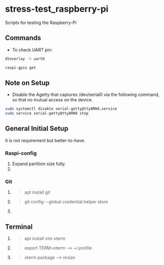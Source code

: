 # stress-test\_raspberry-pi

Scripts for testing the Raspberry-Pi


<!-- ---------------------------------------------------- -->
## Commands

* To check UART pin:

```bash
dtoverlay -h uart0

raspi-gpio get
```


<!-- ---------------------------------------------------- -->
## Note on Setup

* Disable the Agetty that captures /dev/serial0 via the following command,
so that no mutual access on the device.

```bash
sudo systemctl disable serial-getty@ttyAMA0.service
sudo service serial-getty@ttyAMA0 stop
```



<!-- ---------------------------------------------------- -->
## General Initial Setup

It is not requirement but better-to-have.


### Raspi-config

1. Expand partition size fully.
2. 


### Git

1. > apt install git
2. > git config --global credential.helper store
3.


## Terminal

1. > apt install vim xterm
2. > export TERM=xterm --> ~/.profile
3. > xterm package --> _resize_

